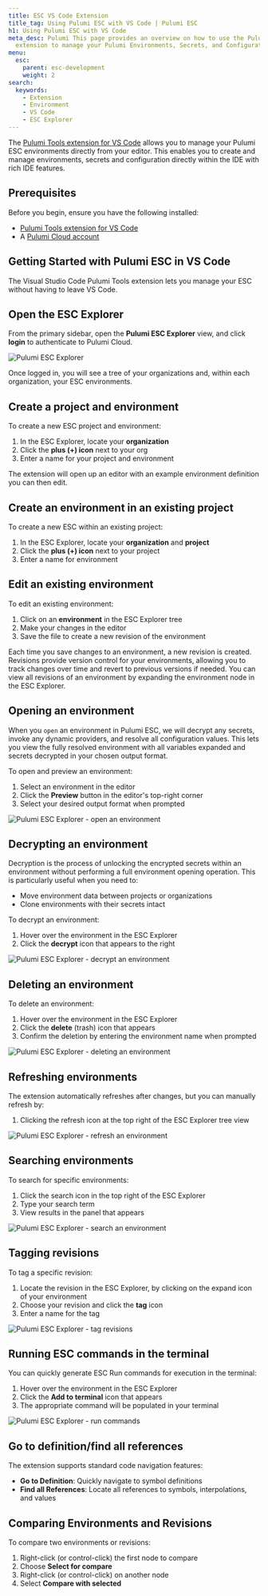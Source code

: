 ```yaml
---
title: ESC VS Code Extension
title_tag: Using Pulumi ESC with VS Code | Pulumi ESC
h1: Using Pulumi ESC with VS Code
meta_desc: Pulumi This page provides an overview on how to use the Pulumi VS Code
  extension to manage your Pulumi Environments, Secrets, and Configuration
menu:
  esc:
    parent: esc-development
    weight: 2
search:
  keywords:
    - Extension
    - Environment
    - VS Code
    - ESC Explorer
---
```


The [Pulumi Tools extension for VS Code](https://marketplace.visualstudio.com/items?itemName=pulumi.pulumi-vscode) allows you to manage your Pulumi ESC environments directly from your editor. This enables you to create and manage environments, secrets and configuration directly within the IDE with rich IDE features.

## Prerequisites

Before you begin, ensure you have the following installed:

- [Pulumi Tools extension for VS Code](https://marketplace.visualstudio.com/items?itemName=pulumi.pulumi-vscode)
- A [Pulumi Cloud account](https://app.pulumi.com)

## Getting Started with Pulumi ESC in VS Code

The Visual Studio Code Pulumi Tools extension lets you manage your ESC without having to leave VS Code.

## Open the ESC Explorer

From the primary sidebar, open the **Pulumi ESC Explorer** view, and click **login** to authenticate to Pulumi Cloud.

![Pulumi ESC Explorer](/docs/esc/assets/esc-explorer.png)

Once logged in, you will see a tree of your organizations and, within each organization, your ESC environments.

## Create a project and environment

To create a new ESC project and environment:

1. In the ESC Explorer, locate your **organization**
2. Click the **plus (+) icon** next to your org
3. Enter a name for your project and environment

The extension will open up an editor with an example environment definition you can then edit.

## Create an environment in an existing project

To create a new ESC within an existing project:

1. In the ESC Explorer, locate your **organization** and **project**
2. Click the **plus (+) icon** next to your project
3. Enter a name for environment

## Edit an existing environment

To edit an existing environment:

1. Click on an **environment** in the ESC Explorer tree
2. Make your changes in the editor
3. Save the file to create a new revision of the environment

Each time you save changes to an environment, a new revision is created. Revisions provide version control for your environments, allowing you to track changes over time and revert to previous versions if needed. You can view all revisions of an environment by expanding the environment node in the ESC Explorer.

## Opening an environment

When you `open` an environment in Pulumi ESC, we will decrypt any secrets, invoke any dynamic providers, and resolve all configuration values. This lets you view the fully resolved environment with all variables expanded and secrets decrypted in your chosen output format.

To open and preview an environment:

1. Select an environment in the editor
2. Click the **Preview** button in the editor's top-right corner
3. Select your desired output format when prompted

![Pulumi ESC Explorer - open an environment](/docs/esc/assets/esc-vscode-add-env.png)

## Decrypting an environment

Decryption is the process of unlocking the encrypted secrets within an environment without performing a full environment opening operation. This is particularly useful when you need to:

- Move environment data between projects or organizations
- Clone environments with their secrets intact

To decrypt an environment:

1. Hover over the environment in the ESC Explorer
2. Click the **decrypt** icon that appears to the right

![Pulumi ESC Explorer - decrypt an environment](/docs/esc/assets/esc-vscode-decrypt-env.png)

## Deleting an environment

To delete an environment:

1. Hover over the environment in the ESC Explorer
2. Click the **delete** (trash) icon that appears
3. Confirm the deletion by entering the environment name when prompted

![Pulumi ESC Explorer - deleting an environment](/docs/esc/assets/esc-vscode-delete-env.png)

## Refreshing environments

The extension automatically refreshes after changes, but you can manually refresh by:

1. Clicking the refresh icon at the top right of the ESC Explorer tree view

![Pulumi ESC Explorer - refresh an environment](/docs/esc/assets/esc-vscode-refresh.png)

## Searching environments

To search for specific environments:

1. Click the search icon in the top right of the ESC Explorer
2. Type your search term
3. View results in the panel that appears

![Pulumi ESC Explorer - search an environment](/docs/esc/assets/esc-vscode-search.png)

## Tagging revisions

To tag a specific revision:

1. Locate the revision in the ESC Explorer, by clicking on the expand icon of your environment
2. Choose your revision and click the **tag** icon
3. Enter a name for the tag

![Pulumi ESC Explorer - tag revisions](/docs/esc/assets/esc-vscode-tag-revision.png)

## Running ESC commands in the terminal

You can quickly generate ESC Run commands for execution in the terminal:

1. Hover over the environment in the ESC Explorer
2. Click the **Add to terminal** icon that appears
3. The appropriate command will be populated in your terminal

![Pulumi ESC Explorer - run commands](/docs/esc/assets/esc-vscode-run.png)

## Go to definition/find all references

The extension supports standard code navigation features:

- **Go to Definition**: Quickly navigate to symbol definitions
- **Find all References**: Locate all references to symbols, interpolations, and values

## Comparing Environments and Revisions

To compare two environments or revisions:

1. Right-click (or control-click) the first node to compare
2. Choose **Select for compare**
3. Right-click (or control-click) on another node
4. Select **Compare with selected**
